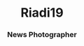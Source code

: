 <h1 align="center">Riadi19</h1>
<p align="center">
<h3 align="center">News Photographer</h3>
<p align="center">
